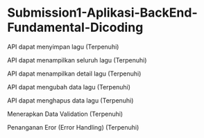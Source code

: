# Submission1-Aplikasi-BackEnd-Fundamental-Dicoding

API dapat menyimpan lagu (Terpenuhi)

API dapat menampilkan seluruh lagu (Terpenuhi)

API dapat menampilkan detail lagu (Terpenuhi)

API dapat mengubah data lagu (Terpenuhi)

API dapat menghapus data lagu (Terpenuhi)

Menerapkan Data Validation (Terpenuhi)

Penanganan Eror (Error Handling) (Terpenuhi)
